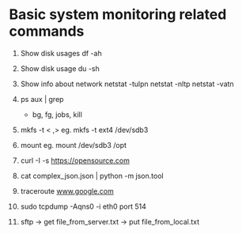 # Basic system monitoring related commands

1. Show disk usages
	df -ah

2. Show disk usage
	 du -sh <dir name>

3. Show info about network
	netstat -tulpn
	netstat -nltp
	netstat -vatn

4. ps aux | grep <process name>
	- bg, fg, jobs, kill

5. mkfs -t <type> < ,>
	eg. mkfs -t ext4 /dev/sdb3

6. mount <device> <mount point>
	eg. mount /dev/sdb3 /opt 

7. curl -I -s https://opensource.com

8. cat complex_json.json | python -m json.tool

9. traceroute www.google.com

10. sudo tcpdump -Aqns0 -i eth0 port 514

11. sftp
		-> get file_from_server.txt
		-> put file_from_local.txt